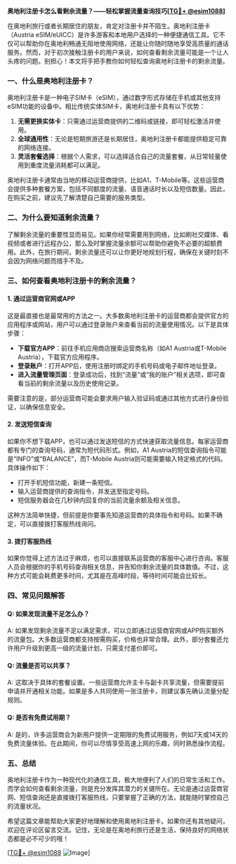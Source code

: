 **奥地利注册卡怎么看剩余流量？——轻松掌握流量查询技巧[[TG💪+ @esim1088](https://t.me/s/esim1088)]**

在奥地利旅行或者长期居住的朋友，肯定对注册卡并不陌生。奥地利注册卡（Austria eSIM/eUICC）是许多游客和本地用户选择的一种便捷通信工具。它不仅可以帮助你在奥地利畅通无阻地使用网络，还能让你随时随地享受高质量的通话服务。然而，对于初次接触注册卡的用户来说，如何查看剩余流量可能是一个让人头疼的问题。别担心！本文将手把手教你如何轻松查询奥地利注册卡的剩余流量。

### **一、什么是奥地利注册卡？**

奥地利注册卡是一种电子SIM卡（eSIM），通过数字形式存储在手机或其他支持eSIM功能的设备中。相比传统实体SIM卡，奥地利注册卡具有以下优势：

1. **无需更换实体卡**：只需通过运营商提供的二维码或链接，即可轻松激活并使用。
2. **全球通用性**：无论是短期旅游还是长期居住，奥地利注册卡都能提供稳定可靠的网络连接。
3. **灵活套餐选择**：根据个人需求，可以选择适合自己的流量套餐，从日常轻量使用到重度流量消耗都可以满足。

奥地利注册卡通常由当地的移动运营商提供，比如A1、T-Mobile等。这些运营商会提供多种套餐方案，包括不同额度的流量、语音通话时长以及短信数量。因此，在购买之前，建议先了解清楚自己需要的服务类型。

### **二、为什么要知道剩余流量？**

了解剩余流量的重要性显而易见。如果你经常需要用到网络，比如刷社交媒体、看视频或者进行远程办公，那么及时掌握流量余额可以帮助你避免不必要的超额费用。此外，在旅行期间，剩余流量还可以让你更好地规划行程，确保在关键时刻不会因为网络问题而措手不及。

### **三、如何查看奥地利注册卡的剩余流量？**

#### **1. 通过运营商官网或APP**

这是最直接也是最常用的方法之一。大多数奥地利注册卡的运营商都会提供官方的应用程序或网站，用户可以通过登录账户来查看当前的流量使用情况。以下是具体步骤：

- **下载官方APP**：前往手机应用商店搜索运营商名称（如A1 Austria或T-Mobile Austria），下载官方应用程序。
- **登录账户**：打开APP后，使用注册时绑定的手机号码或电子邮件地址登录。
- **进入流量管理页面**：登录成功后，找到“流量”或“我的账户”相关选项，即可查看当前的剩余流量以及历史使用记录。

需要注意的是，部分运营商可能会要求用户输入验证码或通过其他方式进行身份验证，以确保信息安全。

#### **2. 发送短信查询**

如果你不想下载APP，也可以通过发送短信的方式快速获取流量信息。每家运营商都有专门的查询号码，通常为短代码形式。例如，A1 Austria的短信查询指令可能是“INFO”或“BALANCE”，而T-Mobile Austria则可能需要输入特定格式的代码。具体操作如下：

- 打开手机短信功能，新建一条短信。
- 输入运营商提供的查询指令，并发送至指定号码。
- 短信服务器会在几秒钟内回复你的当前流量余额及相关信息。

这种方法简单快捷，但前提是你要事先知道运营商的具体指令和号码。如果不确定，可以直接拨打客服热线询问。

#### **3. 拨打客服热线**

如果你觉得上述方法过于麻烦，也可以直接联系运营商的客服中心进行咨询。客服人员会根据你的手机号码查询相关信息，并告知你剩余流量的具体数值。不过，这种方式可能会耗费更多时间，尤其是在高峰时段，等待时间可能会比较长。

### **四、常见问题解答**

#### **Q: 如果发现流量不足怎么办？**
A: 如果发现剩余流量不足以满足需求，可以立即通过运营商官网或APP购买额外的流量包。大多数运营商都支持按需购买，价格也非常合理。此外，部分套餐还允许用户升级到更高一级的流量计划，只需支付差价即可。

#### **Q: 流量是否可以共享？**
A: 这取决于具体的套餐设置。一些运营商允许主卡与副卡共享流量，但需要提前申请并开通相关功能。如果是多人共同使用一张注册卡，则建议事先确认流量分配规则。

#### **Q: 是否有免费试用期？**
A: 是的，许多运营商会为新用户提供一定期限的免费试用服务，例如7天或14天的免费流量体验。在此期间，你可以尽情享受高速上网的乐趣，同时熟悉操作流程。

### **五、总结**

奥地利注册卡作为一种现代化的通信工具，极大地便利了人们的日常生活和工作。而学会如何查看剩余流量，则是充分发挥其潜力的关键所在。无论是通过运营商官网、短信查询还是直接拨打客服热线，只要掌握了正确的方法，就能随时掌控自己的流量状况。

希望这篇文章能帮助大家更好地理解和使用奥地利注册卡。如果你还有其他疑问，欢迎在评论区留言交流。记住，无论是在奥地利旅行还是生活，保持良好的网络状态都是必不可少的哦！

[[TG💪+ @esim1088](https://t.me/s/esim1088) ![Image](https://i.postimg.cc/4NQfJmqS/Snipaste-2025-05-13-00-14-12.png)]